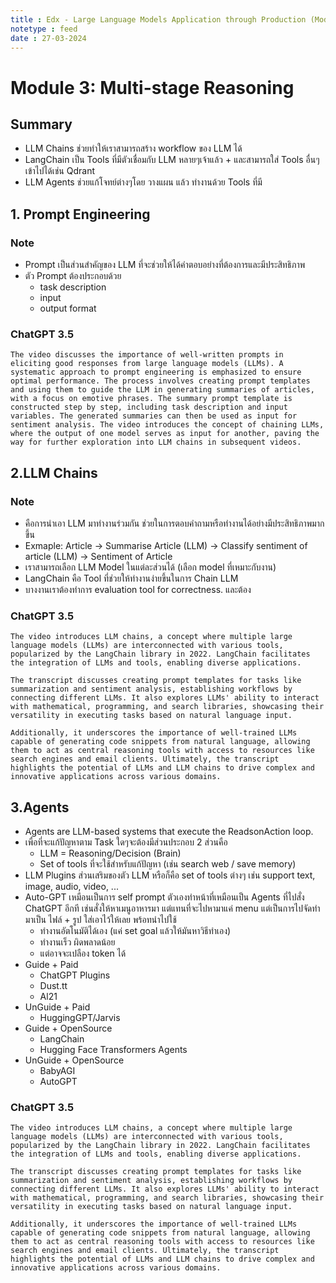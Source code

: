 ```yaml
---
title : Edx - Large Language Models Application through Production (Module 3)
notetype : feed
date : 27-03-2024
---
```


# Module 3: Multi-stage Reasoning

## Summary
- LLM Chains ช่วยทำให้เราสามารถสร้าง workflow ของ LLM ได้
- LangChain เป็น Tools ที่มีตัวเชื่อมกับ LLM หลายๆเจ้าแล้ว + และสามารถใส่ Tools อื่นๆเข้าไปได้เช่น Qdrant
- LLM Agents ช่วยแก้โจทย์ต่างๆโดย วางแผน แล้ว ทำงานด้วย Tools ที่มี

## 1. Prompt Engineering
### Note
- Prompt เป็นส่วนสำคัญของ LLM ที่จะช่วยให้ได้คำตอบอย่างที่ต้องการและมีประสิทธิภาพ
- ตัว Prompt ต้องประกอบด้วย
    - task description
    - input
    - output format 

### ChatGPT 3.5
```
The video discusses the importance of well-written prompts in eliciting good responses from large language models (LLMs). A systematic approach to prompt engineering is emphasized to ensure optimal performance. The process involves creating prompt templates and using them to guide the LLM in generating summaries of articles, with a focus on emotive phrases. The summary prompt template is constructed step by step, including task description and input variables. The generated summaries can then be used as input for sentiment analysis. The video introduces the concept of chaining LLMs, where the output of one model serves as input for another, paving the way for further exploration into LLM chains in subsequent videos.
```
## 2.LLM Chains
### Note
- คือการนำเอา LLM มาทำงานร่วมกัน ช่วยในการตอบคำถามหรือทำงานได้อย่างมีประสิทธิภาพมากขึ้น
- Exmaple: Article -> Summarise Article (LLM) -> Classify sentiment of article (LLM) -> Sentiment of Article
- เราสามารถเลือก LLM Model ในแต่ละส่วนได้ (เลือก model ที่เหมาะกับงาน)
- LangChain คือ Tool ที่ช่วยให้ทำงานง่ายขึ้นในการ Chain LLM
- บางงานเราต้องทำการ evaluation tool for correctness. และต้อง

### ChatGPT 3.5
```
The video introduces LLM chains, a concept where multiple large language models (LLMs) are interconnected with various tools, popularized by the LangChain library in 2022. LangChain facilitates the integration of LLMs and tools, enabling diverse applications.

The transcript discusses creating prompt templates for tasks like summarization and sentiment analysis, establishing workflows by connecting different LLMs. It also explores LLMs' ability to interact with mathematical, programming, and search libraries, showcasing their versatility in executing tasks based on natural language input.

Additionally, it underscores the importance of well-trained LLMs capable of generating code snippets from natural language, allowing them to act as central reasoning tools with access to resources like search engines and email clients. Ultimately, the transcript highlights the potential of LLMs and LLM chains to drive complex and innovative applications across various domains.
```
## 3.Agents
- Agents are LLM-based systems that execute the ReadsonAction loop.
- เพื่อที่จะแก้ปัญหาตาม Task ใดๆจะต้องมีส่วนประกอบ 2 ส่วนคือ
    - LLM = Reasoning/Decision (Brain)
    - Set of tools ที่จะใช้สำหรับแก้ปัญหา (เช่น search web / save memory)
- LLM Plugins ส่วนเสริมของตัว LLM หรือก็คือ set of tools ต่างๆ เช่น support text, image, audio, video, ...
- Auto-GPT เหมือนเป็นการ self prompt ตัวเองทำหน้าที่เหมือนเป็น Agents ที่ไปสั่ง ChatGPT อีกที เช่นสั่งให้หาเมนูอาหารมา แต่แทนที่จะไปหามาแค่ menu แต่เป็นการไปจัดทำมาเป็น ไฟล์ + รูป ใส่เอาไว้ให้เลย พร้อทนำไปใช้
    - ทำงานอัตโนมัติได้เอง (แค่ set goal แล้วให้มันหาวิธีทำเอง)
    - ทำงานเร็ว ผิดพลาดน้อย
    - แต่อาจจะเปลือง token ได้
- Guide + Paid
    - ChatGPT Plugins
    - Dust.tt
    - Al21
- UnGuide + Paid
    - HuggingGPT/Jarvis
- Guide + OpenSource
    - LangChain
    - Hugging Face Transformers Agents
- UnGuide + OpenSource
    - BabyAGI
    - AutoGPT

### ChatGPT 3.5
```
The video introduces LLM chains, a concept where multiple large language models (LLMs) are interconnected with various tools, popularized by the LangChain library in 2022. LangChain facilitates the integration of LLMs and tools, enabling diverse applications.

The transcript discusses creating prompt templates for tasks like summarization and sentiment analysis, establishing workflows by connecting different LLMs. It also explores LLMs' ability to interact with mathematical, programming, and search libraries, showcasing their versatility in executing tasks based on natural language input.

Additionally, it underscores the importance of well-trained LLMs capable of generating code snippets from natural language, allowing them to act as central reasoning tools with access to resources like search engines and email clients. Ultimately, the transcript highlights the potential of LLMs and LLM chains to drive complex and innovative applications across various domains.
```

